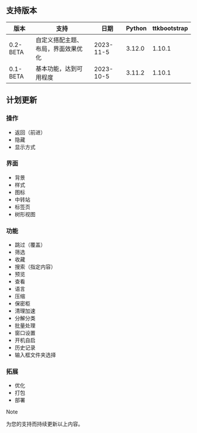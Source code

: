 ## 支持版本

|版本|支持|日期|Python|ttkbootstrap|
|-|-|-|-|-|
|0.2-BETA|自定义搭配主题、布局，界面效果优化|2023-11-5|3.12.0|1.10.1|
|0.1-BETA|基本功能，达到可用程度|2023-10-5|3.11.2|1.10.1|

## 计划更新

### 操作

* 返回（前进）
* 隐藏
* 显示方式

### 界面

* 背景
* 样式
* 图标
* 中转站
* 标签页
* 树形视图

### 功能

* 跳过（覆盖）
* 筛选
* 收藏
* 搜索（指定内容）
* 预览
* 查看
* 语言
* 压缩
* 保密柜
* 清理加速
* 分解分类
* 批量处理
* 窗口设置
* 开机自启
* 历史记录
* 输入框文件夹选择

### 拓展

* 优化
* 打包
* 部署

> [!NOTE]
> 为您的支持而持续更新以上内容。

